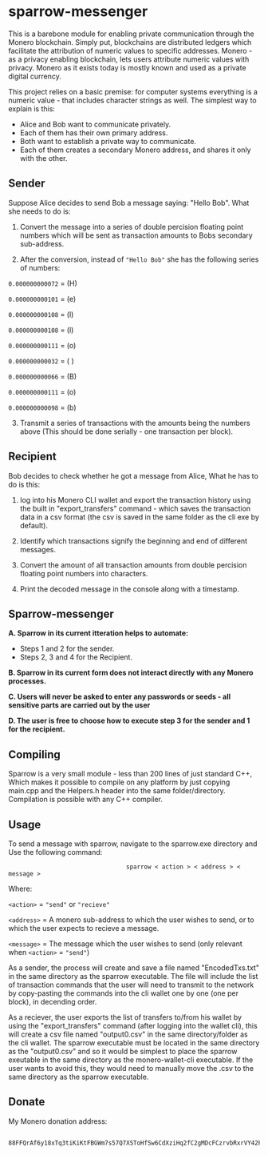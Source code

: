 # sparrow-messenger

This is a barebone module for enabling private communication through the Monero blockchain. Simply put, blockchains are distributed ledgers which facilitate the attribution of numeric values to specific addresses. Monero - as a privacy enabling blockchain, lets users attribute numeric values with privacy. Monero as it exists today is mostly known and used as a private digital currency.

This project relies on a basic premise: for computer systems everything is a numeric value - that includes character strings as well. The simplest way to explain is this:

- Alice and Bob want to communicate privately.
- Each of them has their own primary address.
- Both want to establish a private way to communicate.
- Each of them creates a secondary Monero address, and shares it only with the other.


## Sender

Suppose Alice decides to send Bob a message saying:  "Hello Bob". What she needs to do is:

1.  Convert the message into a series of double percision floating point numbers which will be sent as transaction amounts to Bobs secondary sub-address.

2.  After the conversion, instead of `"Hello Bob"` she has the following series of numbers:

`0.000000000072`  = (H)

`0.000000000101`  = (e)

`0.000000000108`  = (l)

`0.000000000108`  = (l)

`0.000000000111`  = (o)

`0.000000000032`  = ( )

`0.000000000066`  = (B)

`0.000000000111`  = (o)

`0.000000000098`  = (b)


3. Transmit a series of transactions with the amounts being the numbers above (This should be done serially - one transaction per block).


## Recipient

Bob decides to check whether he got a message from Alice, What he has to do is this:

1.  log into his Monero CLI wallet and export the transaction history using the built in  "export_transfers" command - which saves the transaction data in a csv format (the csv is saved in the same folder as the cli exe by default).

2.  Identify which transactions signify the beginning and end of different messages.

3.  Convert the amount of all transaction amounts from double percision floating point numbers into characters.

4.  Print the decoded message in the console along with a timestamp.

## Sparrow-messenger

**A.  Sparrow in its current itteration helps to automate:**

- Steps 1 and 2 for the sender.
- Steps 2, 3 and 4 for the Recipient.


**B.  Sparrow in its current form does not interact directly with any Monero processes.**

**C.  Users will never be asked to enter any passwords or seeds - all sensitive parts are carried out by the user** 

**D.  The user is free to choose how to execute step 3 for the sender and 1 for the recipient.**

## Compiling

Sparrow is a very small module - less than 200 lines of just standard C++, Which makes it possible to compile on any platform by just copying main.cpp and the Helpers.h header into the same folder/directory. Compilation is possible with any C++ compiler. 

## Usage

To send a message with sparrow, navigate to the sparrow.exe directory and Use the following command:

                                     sparrow < action > < address > < message >

Where:

`<action>`  = `"send"` or `"recieve"`

`<address>` = A monero sub-address to which the user wishes to send, or to which the user expects to recieve a message.

`<message>` = The message which the user wishes to send (only relevant when `<action>` = `"send"`)
        
As a sender, the process will create and save a file named "EncodedTxs.txt" in the same directory as the sparrow executable. The file will include the list of transaction commands that the user will need to transmit to the network by copy-pasting the commands into the cli wallet one by one (one per block), in decending order.

As a reciever, the user exports the list of transfers to/from his wallet by using the "export_transfers" command (after logging into the wallet cli), this will create a csv file named "output0.csv" in the same directory/folder as the cli wallet. The sparrow executable must be located in the same directory as the "output0.csv" and so it would be simplest to place the sparrow exeutable in the same directory as the monero-wallet-cli executable. If the user wants to avoid this, they would need to manually move the .csv to the same directory as the sparrow executable.

## Donate

My Monero donation address:

                  88FFQrAf6y18xTq3tiKiKtFBGWm7s57Q7XSToHfSw6CdXziHq2fC2gMDcFCzrvbRxrVY42FjipBU722iprjNsh7QTThB9yT





